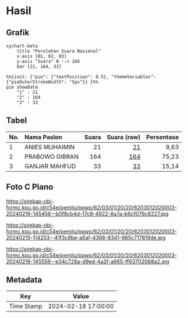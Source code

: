 # Hasil

## Grafik

```mermaid
xychart-beta
    title "Perolehan Suara Nasional"
    x-axis [01, 02, 03]
    y-axis "Suara" 0 --> 164
    bar [21, 164, 33]
```

```mermaid
%%{init: {"pie": {"textPosition": 0.5}, "themeVariables": {"pieOuterStrokeWidth": "5px"}} }%%
pie showData
    "1" : 21
    "2" : 164
    "3" : 33
```

## Tabel

| No. | Nama Paslon    | Suara | Suara (raw) | Persentase |
|:--- |:-------------- | -----:| -----------:| ----------:|
| 1   | ANIES MUHAIMIN | 21    | [21][p-1]   | 9,63       |
| 2   | PRABOWO GIBRAN | 164   | [164][p-2]  | 75,23      |
| 3   | GANJAR MAHFUD  | 33    | [33][p-3]   | 15,14      |


[p-1]: https://github.com/gigit-pemilu/pemilu-2024/blob/main/pilpres/hitung-suara/sub/62-kalimantan-tengah/sub/03-kapuas/sub/01-selat/sub/2020-pulau-telo-baru/sub/003-tps/sub/paslon-1.txt
[p-2]: https://github.com/gigit-pemilu/pemilu-2024/blob/main/pilpres/hitung-suara/sub/62-kalimantan-tengah/sub/03-kapuas/sub/01-selat/sub/2020-pulau-telo-baru/sub/003-tps/sub/paslon-2.txt
[p-3]: https://github.com/gigit-pemilu/pemilu-2024/blob/main/pilpres/hitung-suara/sub/62-kalimantan-tengah/sub/03-kapuas/sub/01-selat/sub/2020-pulau-telo-baru/sub/003-tps/sub/paslon-3.txt

## Foto C Plano

https://sirekap-obj-formc.kpu.go.id/c54e/pemilu/ppwp/62/03/01/20/20/6203012020003-20240216-145456--b0f8cb4d-17c8-4922-8a7a-b6cf076c8227.jpg

https://sirekap-obj-formc.kpu.go.id/c54e/pemilu/ppwp/62/03/01/20/20/6203012020003-20240215-114253--41f3c8be-a5af-4366-8341-985c717819de.jpg

https://sirekap-obj-formc.kpu.go.id/c54e/pemilu/ppwp/62/03/01/20/20/6203012020003-20240216-145556--e34c728a-d9ed-4a2f-a665-ff63702088a2.jpg


## Metadata

| Key        | Value               |
| ---------- | ------------------- |
| Time Stamp | 2024-02-16 17:00:00 |




